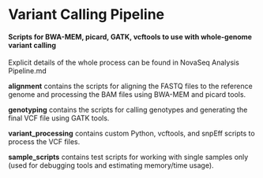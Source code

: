 # Variant Calling Pipeline

#### Scripts for BWA-MEM, picard, GATK, vcftools to use with whole-genome variant calling

Explicit details of the whole process can be found in NovaSeq Analysis Pipeline.md

**alignment** contains the scripts for aligning the FASTQ files to the reference genome and processing the BAM files using BWA-MEM and picard tools. 

**genotyping** contains the scripts for calling genotypes and generating the final VCF file using GATK tools. 

**variant_processing** contains custom Python, vcftools, and snpEff scripts to process the VCF files. 

**sample_scripts** contains test scripts for working with single samples only (used for debugging tools and estimating memory/time usage). 

